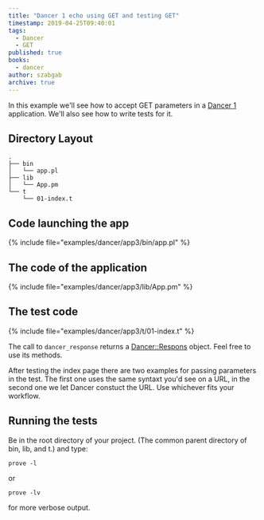 ```yaml
---
title: "Dancer 1 echo using GET and testing GET"
timestamp: 2019-04-25T09:40:01
tags:
  - Dancer
  - GET
published: true
books:
  - dancer
author: szabgab
archive: true
---
```



In this example we'll see how to accept GET parameters in a [Dancer 1](/dancer) application.
We'll also see how to write tests for it.


## Directory Layout

```
.
├── bin
│   └── app.pl
├── lib
│   └── App.pm
└── t
    └── 01-index.t
```

## Code launching the app

{% include file="examples/dancer/app3/bin/app.pl" %}


## The code of the application

{% include file="examples/dancer/app3/lib/App.pm" %}


## The test code

{% include file="examples/dancer/app3/t/01-index.t" %}

The call to `dancer_response` returns a [Dancer::Respons](https://metacpan.org/pod/Dancer::Response)
object. Feel free to use its methods.

After testing the index page there are two examples for passing parameters in the test.
The first one uses the same syntaxt you'd see on a URL, in the second one we let Dancer constuct the URL.
Use whichever fits your workflow.

## Running the tests

Be in the root directory of your project. (The common parent directory of bin, lib, and t.) and type:

```
prove -l
```

or

```
prove -lv
```

for more verbose output.


